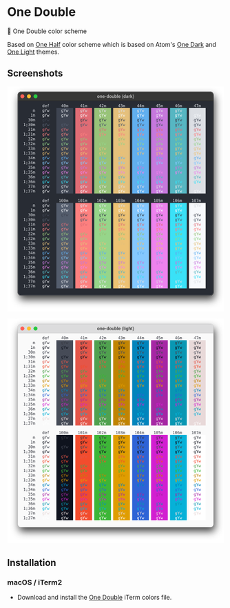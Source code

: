 # One Double
🎨 One Double color scheme

Based on [One Half](https://github.com/sonph/onehalf) color scheme which is based on Atom's [One Dark](https://github.com/atom/one-dark-syntax) and [One Light](https://github.com/atom/one-light-syntax) themes.

## Screenshots

<p align="center"><img alt="dark" src="doc/samples/color-table-one-double-dark.svg" /></p>
<p align="center"><img alt="light" src="doc/samples/color-table-one-double-light.svg" /></p>

## Installation

### macOS / iTerm2

* Download and install the [One Double](./assets/One%20Double.itermcolors) iTerm colors file.

